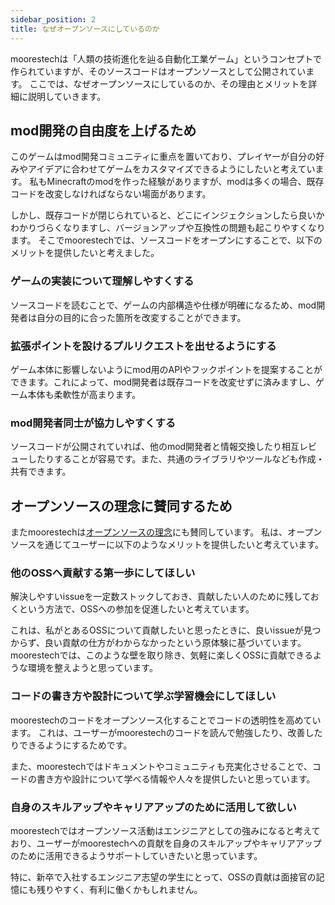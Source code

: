 ```yaml
---
sidebar_position: 2
title: なぜオープンソースにしているのか
---
```

moorestechは「人類の技術進化を辿る自動化工業ゲーム」というコンセプトで作られていますが、そのソースコードはオープンソースとして公開されています。
ここでは、なぜオープンソースにしているのか、その理由とメリットを詳細に説明していきます。

## mod開発の自由度を上げるため

このゲームはmod開発コミュニティに重点を置いており、プレイヤーが自分の好みやアイデアに合わせてゲームをカスタマイズできるようにしたいと考えています。
私もMinecraftのmodを作った経験がありますが、modは多くの場合、既存コードを改変しなければならない場面があります。

しかし、既存コードが閉じられていると、どこにインジェクションしたら良いかわかりづらくなりますし、バージョンアップや互換性の問題も起こりやすくなります。
そこでmoorestechでは、ソースコードをオープンにすることで、以下のメリットを提供したいと考えました。

### ゲームの実装について理解しやすくする
ソースコードを読むことで、ゲームの内部構造や仕様が明確になるため、mod開発者は自分の目的に合った箇所を改変することができます。

### 拡張ポイントを設けるプルリクエストを出せるようにする
ゲーム本体に影響しないようにmod用のAPIやフックポイントを提案することができます。これによって、mod開発者は既存コードを改変せずに済みますし、ゲーム本体も柔軟性が高まります。

### mod開発者同士が協力しやすくする
ソースコードが公開されていれば、他のmod開発者と情報交換したり相互レビューしたりすることが容易です。また、共通のライブラリやツールなども作成・共有できます。


## オープンソースの理念に賛同するため

またmoorestechは[オープンソースの理念](https://www.redhat.com/ja/topics/open-source/what-is-open-source)にも賛同しています。
私は、オープンソースを通じてユーザーに以下のようなメリットを提供したいと考えています。

### 他のOSSへ貢献する第一歩にしてほしい
解決しやすいissueを一定数ストックしておき、貢献したい人のために残しておくという方法で、OSSへの参加を促進したいと考えています。

これは、私がとあるOSSについて貢献したいと思ったときに、良いissueが見つからず、良い貢献の仕方がわからなかったという原体験に基づいています。
moorestechでは、このような壁を取り除き、気軽に楽しくOSSに貢献できるような環境を整えようと思っています。

### コードの書き方や設計について学ぶ学習機会にしてほしい
moorestechのコードをオープンソース化することでコードの透明性を高めています。
これは、ユーザーがmoorestechのコードを読んで勉強したり、改善したりできるようにするためです。

また、moorestechではドキュメントやコミュニティも充実化させることで、コードの書き方や設計について学べる情報や人々を提供したいと思っています。

### 自身のスキルアップやキャリアアップのために活用して欲しい
moorestechではオープンソース活動はエンジニアとしての強みになると考えており、ユーザーがmoorestechへの貢献を自身のスキルアップやキャリアアップのために活用できるようサポートしていきたいと思っています。

特に、新卒で入社するエンジニア志望の学生にとって、OSSの貢献は面接官の記憶にも残りやすく、有利に働くかもしれません。